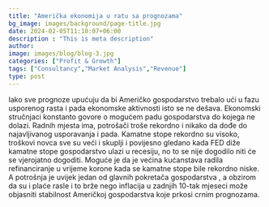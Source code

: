```yaml
---
title: "Američka ekonomija u ratu sa prognozama"
bg_image: images/background/page-title.jpg
date: 2024-02-05T11:10:07+06:00
description : "This is meta description"
author: 
image: images/blog/blog-3.jpg
categories: ["Profit & Growth"]
tags: ["Consultancy","Market Analysis","Revenue"]
type: post
---
```

Iako sve prognoze upućuju da bi Američko gospodarstvo trebalo ući u fazu usporenog rasta i pada ekonomske aktivnosti isto se ne dešava.
Ekonomski stručnjaci konstanto govore o mogućem padu gospodarstva do kojega ne dolazi.
Radnih mjesta ima, potrošači troše rekordno i nikako da dođe do najavljivanog usporavanja i pada.
Kamatne stope rekordno su visoko, troškovi novca sve su veći i skuplji i povijesno gledano kada FED diže kamatne stope gospodarstvo ulazi u recesiju, no to se nije dogodilo niti će se vjerojatno dogoditi.
Moguće je da je većina kućanstava radila refinanciranje u vrijeme korone kada se kamatne stope bile rekordno niske.
A potrošnja je uvijek jedan od glavnih pokretača gospodarstva , a obzirom da su i plaće rasle i to brže nego inflacija u zadnjih 10-tak mjeseci može objasniti stabilnost Američkoj gospodarstva koje prkosi crnim prognozama.
